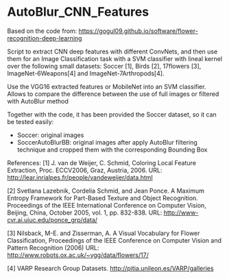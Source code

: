 # AutoBlur_CNN_Features
Based on the code from: https://gogul09.github.io/software/flower-recognition-deep-learning  

Script to extract CNN deep features with different ConvNets, and then use them for an Image Classification task with a SVM classifier with lineal kernel over the following small datasets: Soccer [1], Birds [2], 17flowers [3], ImageNet-6Weapons[4] and ImageNet-7Arthropods[4]. 

Use the VGG16 extracted features or MobileNet into an SVM classifier.  Allows to compare the difference between the use of full images or filtered with AutoBlur method

Together with the code, it has been provided the Soccer  dataset, so it can be tested easily: 
- Soccer: original images 
- SoccerAutoBlurBB: original images after apply AutoBlur filtering technique and cropped them with the corresponding Bounding Box

References:
[1] J. van de Weijer, C. Schmid, Coloring Local Feature Extraction, Proc. ECCV2006, Graz, Austria, 2006.
URL: http://lear.inrialpes.fr/people/vandeweijer/data.html

[2] Svetlana Lazebnik, Cordelia Schmid, and Jean Ponce. A Maximum Entropy Framework for Part-Based Texture and Object Recognition. Proceedings of the IEEE International Conference on Computer Vision, Beijing, China, October 2005, vol. 1, pp. 832-838.
URL: http://www-cvr.ai.uiuc.edu/ponce_grp/data/

[3] Nilsback, M-E. and Zisserman, A. A Visual Vocabulary for Flower Classification, Proceedings of the IEEE Conference on Computer Vision and Pattern Recognition (2006) 
URL: http://www.robots.ox.ac.uk/~vgg/data/flowers/17/

[4] VARP Research Group Datasets.
http://pitia.unileon.es/VARP/galleries
